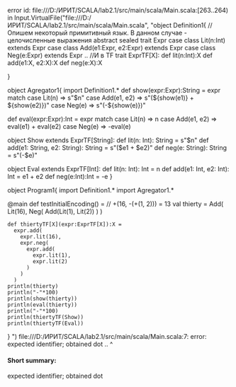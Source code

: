 error id: file:///D:/ИРИТ/SCALA/lab2.1/src/main/scala/Main.scala:[263..264) in Input.VirtualFile("file:///D:/ИРИТ/SCALA/lab2.1/src/main/scala/Main.scala", "object Definition1{
  // Опишем некоторый примитивный язык. В данном случае - целочисленные выражения
  abstract sealed trait Expr
  case class Lit(n:Int) extends Expr
  case class Add(e1:Expr, e2:Expr) extends Expr
  case class Neg(e:Expr) extends Expr
  ..
  //И в TF
  trait ExprTF[X]:
    def lit(n:Int):X
    def add(e1:X, e2:X):X
    def neg(e:X):X

}

object Agregator1{
  import Definition1.*
  def show(expr:Expr):String = 
    expr match
      case Lit(n) => s"$n"
      case Add(e1, e2) => s"(${show(e1)} + ${show(e2)})"
      case Neg(e) => s"(-${show(e)})"
  
  def eval(expr:Expr):Int = 
    expr match
      case Lit(n) => n
      case Add(e1, e2) => eval(e1) + eval(e2)
      case Neg(e) => -eval(e)
  
  object Show extends ExprTF[String]:
    def lit(n: Int): String = s"$n"
    def add(e1: String, e2: String): String = s"($e1 + $e2)"
    def neg(e: String): String = s"(-$e)"

  object Eval extends ExprTF[Int]:
    def lit(n: Int): Int = n
    def add(e1: Int, e2: Int): Int = e1 + e2
    def neg(e:Int):Int = -e
}

object Program1{
  import Definition1.*
  import Agregator1.*

  @main def testInitialEncoding() = 
    // +(16, -(+(1, 2))) = 13 
    val thierty = Add(
      Lit(16), 
      Neg(
        Add(Lit(1),
        Lit(2))
        )
      )
    
    def thiertyTF[X](expr:ExprTF[X]):X = 
      expr.add(
        expr.lit(16),
        expr.neg(
          expr.add(
            expr.lit(1),
            expr.lit(2)
          )
        )
      )
    println(thierty)
    println("-"*100)
    println(show(thierty))
    println(eval(thierty))
    println("-"*100)
    println(thiertyTF(Show))
    println(thiertyTF(Eval))
}
")
file:///D:/ИРИТ/SCALA/lab2.1/src/main/scala/Main.scala:7: error: expected identifier; obtained dot
  ..
   ^
#### Short summary: 

expected identifier; obtained dot